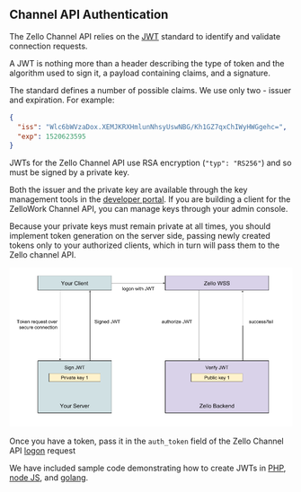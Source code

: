 ## Channel API Authentication

The Zello Channel API relies on the [JWT](https://jwt.io/introduction/) standard
to identify and validate connection requests.

A JWT is nothing more than a header describing the type of token
and the algorithm used to sign it, a payload containing claims, and a signature.

The standard defines a number of possible claims.  We use only two - issuer
and expiration.  For example:

```json
{
  "iss": "Wlc6bWVzaDox.XEMJKRXHmlunNhsyUswNBG/Kh1GZ7qxChIWyHWGgehc=",
  "exp": 1520623595
}
```

JWTs for the Zello Channel API use RSA encryption (`"typ": "RS256"`) and so must be signed by a private key.

Both the issuer and the private key are available through the key management tools
in the [developer portal](https://developers.zello.com).  If you are building a client
for the ZelloWork Channel API, you can manage keys through your admin console.

Because your private keys must remain private at all times, you should implement 
token generation on the server side, passing newly created tokens only to your authorized
clients, which in turn will pass them to the Zello channel API.

![auth flow](auth_flow.png)

Once you have a token, pass it in the `auth_token` field of the Zello Channel API [logon](https://github.com/zelloptt/zello-channel-api/blob/master/API.md#logon-1) request

We have included sample code demonstrating how to create JWTs in [PHP](php),
[node JS](js), and [golang](go).
